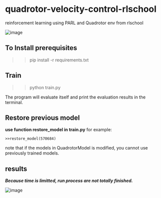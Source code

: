 # quadrotor-velocity-control-rlschool

reinforcement learning using PARL and Quadrotor env from rlschool

![image](https://github.com/jedibobo/quadrotor-velocity-control-rlschool/blob/master/demo_velocity_control.gif)

## To Install prerequisites

> > pip install -r requirements.txt

## Train

> > python train.py

The program will evaluate itself and print the evaluation results in the terminal.

## Restore previous model

**use function restore_model in train.py**
for example:

    >>restore_model(570684)

note that if the models in QuadrotorModel is modified, you cannot use previously trained models.

## results

***Because time is limitted, run process are not totally finished.***

![image](https://github.com/jedibobo/quadrotor-velocity-control-rlschool/blob/master/results/2020-06-30%20090011.png)
